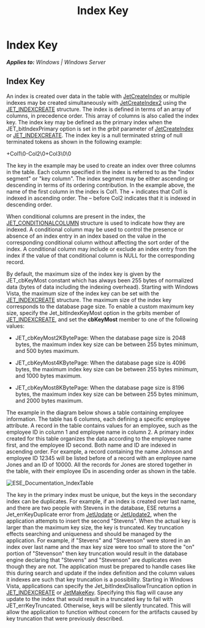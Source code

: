 ﻿---
title: Index Key
TOCTitle: Index Key
ms:assetid: 104bdb1c-71ac-44f4-bbda-c553131aaad4
ms:mtpsurl: https://msdn.microsoft.com/library/Gg269188(v=EXCHG.10)
ms:contentKeyID: 32765491
ms.date: 04/11/2016
ms.topic: article
---

# Index Key


_**Applies to:** Windows | Windows Server_

## Index Key

An index is created over data in the table with [JetCreateIndex](gg294099\(v=exchg.10\).md) or multiple indexes may be created simultaneously with [JetCreateIndex2](gg269324\(v=exchg.10\).md) using the [JET_INDEXCREATE](gg269186\(v=exchg.10\).md) structure. The index is defined in terms of an array of columns, in precedence order. This array of columns is also called the index key. The index key may be defined as the primary index when the JET_bitIndexPrimary option is set in the *grbit* parameter of [JetCreateIndex](gg294099\(v=exchg.10\).md) or [JET_INDEXCREATE](gg269186\(v=exchg.10\).md). The index key is a null terminated string of null terminated tokens as shown in the following example:

\+Col1\\0-Col2\\0+Col3\\0\\0

The key in the example may be used to create an index over three columns in the table. Each column specified in the index is referred to as the "index segment" or "key column". The index segment may be either ascending or descending in terms of its ordering contribution. In the example above, the name of the first column in the index is Col1. The + indicates that Col1 is indexed in ascending order. The – before Col2 indicates that it is indexed in descending order.

When conditional columns are present in the index, the [JET_CONDITIONALCOLUMN](gg269214\(v=exchg.10\).md) structure is used to indicate how they are indexed. A conditional column may be used to control the presence or absence of an index entry in an index based on the value in the corresponding conditional column without affecting the sort order of the index. A conditional column may include or exclude an index entry from the index if the value of that conditional column is NULL for the corresponding record.

By default, the maximum size of the index key is given by the JET_cbKeyMost constant which has always been 255 bytes of normalized data (bytes of data including the indexing overhead). Starting with Windows Vista, the maximum size of the index key can be set with the [JET_INDEXCREATE](gg269186\(v=exchg.10\).md) structure. The maximum size of the index key corresponds to the database page size. To enable a custom maximum key size, specify the Jet_bitIndexKeyMost option in the grbits member of [JET_INDEXCREATE](gg269186\(v=exchg.10\).md), and set the **cbKeyMost** member to one of the following values:

  - JET_cbKeyMost2KBytePage: When the database page size is 2048 bytes, the maximum index key size can be between 255 bytes minimum, and 500 bytes maximum.

  - JET_cbKeyMost4KBytePage: When the database page size is 4096 bytes, the maximum index key size can be between 255 bytes minimum, and 1000 bytes maximum.

  - JET_cbKeyMost8KBytePage: When the database page size is 8196 bytes, the maximum index key size can be between 255 bytes minimum, and 2000 bytes maximum.

The example in the diagram below shows a table containing employee information. The table has 6 columns, each defining a specific employee attribute. A record in the table contains values for an employee, such as the employee ID in column 1 and employee name in column 2. A primary index created for this table organizes the data according to the employee name first, and the employee ID second. Both name and ID are indexed in ascending order. For example, a record containing the name Johnson and employee ID 12345 will be listed before of a record with an employee name Jones and an ID of 10000. All the records for Jones are stored together in the table, with their employee IDs in ascending order as shown in the table.

![ESE_Documentation_IndexTable](images/Gg269188.ESE_Documentation_IndexTable(EXCHG.10).gif "ESE_Documentation_IndexTable")

The key in the primary index must be unique, but the keys in the secondary index can be duplicates. For example, if an index is created over last name, and there are two people with Stevens in the database, ESE returns a Jet_errKeyDuplicate error from [JetUpdate](gg269288\(v=exchg.10\).md) or [JetUpdate2](gg269190\(v=exchg.10\).md), when the application attempts to insert the second "Stevens". When the actual key is larger than the maximum key size, the key is truncated. Key truncation effects searching and uniqueness and should be managed by the application. For example, if "Stevens" and "Stevenson" were stored in an index over last name and the max key size were too small to store the "on" portion of "Stevenson" then key truncation would result in the database engine declaring that "Stevens" and "Stevenson" are duplicates even though they are not. The application must be prepared to handle cases like this during search and update if the index definition and the column values it indexes are such that key truncation is a possibility. Starting in Windows Vista, applications can specify the Jet_bitIndexDisallowTruncation option in [JET_INDEXCREATE](gg269186\(v=exchg.10\).md) or [JetMakeKey](gg269329\(v=exchg.10\).md). Specifying this flag will cause any update to the index that would result in a truncated key to fail with JET_errKeyTruncated. Otherwise, keys will be silently truncated. This will allow the application to function without concern for the artifacts caused by key truncation that were previously described.

